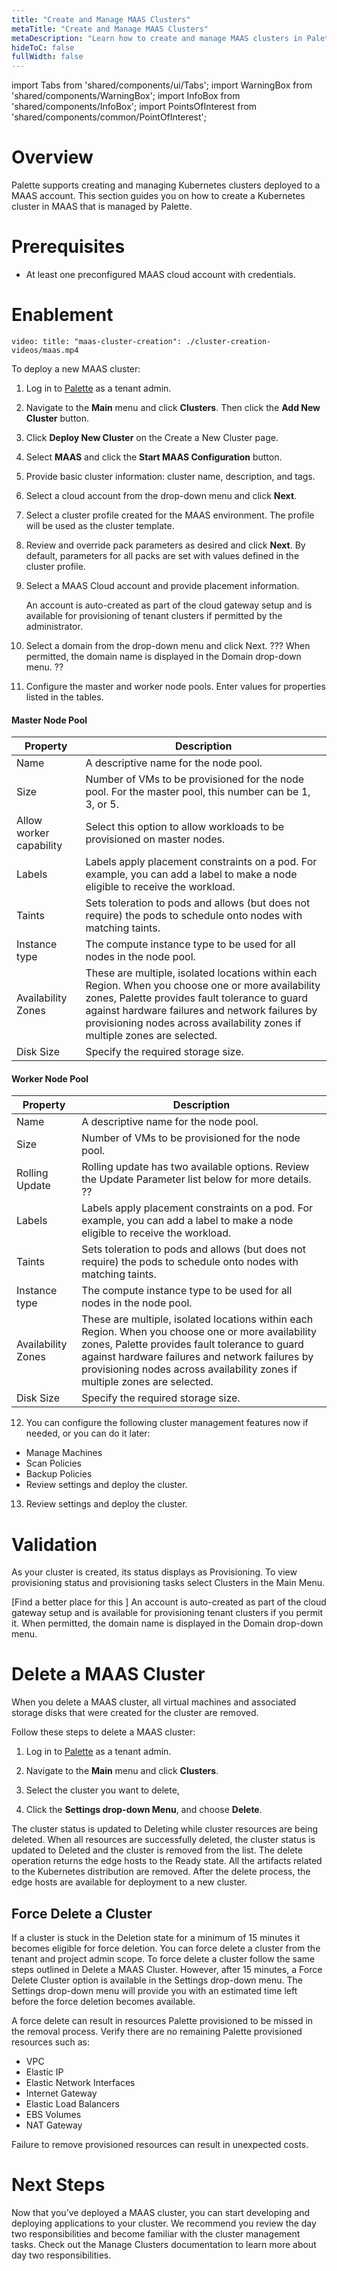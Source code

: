 ```yaml
---
title: "Create and Manage MAAS Clusters"
metaTitle: "Create and Manage MAAS Clusters"
metaDescription: "Learn how to create and manage MAAS clusters in Palette."
hideToC: false
fullWidth: false
---
```


import Tabs from 'shared/components/ui/Tabs';
import WarningBox from 'shared/components/WarningBox';
import InfoBox from 'shared/components/InfoBox';
import PointsOfInterest from 'shared/components/common/PointOfInterest';

# Overview 

Palette supports creating and managing Kubernetes clusters deployed to a MAAS account. This section guides you on how to create a Kubernetes cluster in MAAS that is managed by Palette.

# Prerequisites

- At least one preconfigured MAAS cloud account with credentials.

# Enablement

`video: title: "maas-cluster-creation": ./cluster-creation-videos/maas.mp4`


To deploy a new MAAS cluster:

1. Log in to [Palette](https://console.spectrocloud.com) as a tenant admin.

2. Navigate to the **Main** menu and click **Clusters**. Then click the **Add New Cluster** button.

3. Click **Deploy New Cluster** on the Create a New Cluster page. 

4. Select **MAAS** and click the **Start MAAS Configuration** button.

5. Provide basic cluster information: cluster name, description, and tags.

6. Select a cloud account from the drop-down menu and click **Next**.

7. Select a cluster profile created for the MAAS environment. The profile will be used as the cluster template.

8. Review and override pack parameters as desired and click **Next**. By default, parameters for all packs are set with values defined in the cluster profile.

9. Select a MAAS Cloud account and provide placement information.

    An account is auto-created as part of the cloud gateway setup and is available for provisioning of tenant clusters if permitted by the administrator.

10. Select a domain from the drop-down menu and click Next. ??? When permitted, the domain name is displayed in the Domain drop-down menu. ??

11. Configure the master and worker node pools. Enter values for properties listed in the tables.

#### Master Node Pool

| Property | Description |
|-----------|-------------|
| Name | A descriptive name for the node pool. |
| Size | Number of VMs to be provisioned for the node pool. For the master pool, this number can be 1, 3, or 5. |
| Allow worker capability | Select this option to allow workloads to be provisioned on master nodes. |
| Labels | Labels apply placement constraints on a pod. For example, you can add a label to make a node eligible to receive the workload. |
| Taints | Sets toleration to pods and allows (but does not require) the pods to schedule onto nodes with matching taints. |
| Instance type | The compute instance type to be used for all nodes in the node pool. |
| Availability Zones | These are multiple, isolated locations within each Region. When you choose one or more availability zones, Palette provides fault tolerance to guard against hardware failures and network failures by provisioning nodes across availability zones if multiple zones are selected. |
| Disk Size | Specify the required storage size. |


#### Worker Node Pool

| Property | Description |
|-----------|-------------|
| Name | A descriptive name for the node pool. |
| Size | Number of VMs to be provisioned for the node pool.|
| Rolling Update | Rolling update has two available options. Review the Update Parameter list below for more details. ?? |
| Labels | Labels apply placement constraints on a pod. For example, you can add a label to make a node eligible to receive the workload. |
| Taints | Sets toleration to pods and allows (but does not require) the pods to schedule onto nodes with matching taints. |
| Instance type | The compute instance type to be used for all nodes in the node pool. |
| Availability Zones | These are multiple, isolated locations within each Region. When you choose one or more availability zones, Palette provides fault tolerance to guard against hardware failures and network failures by provisioning nodes across availability zones if multiple zones are selected. |
| Disk Size | Specify the required storage size. |


12. You can configure the following cluster management features now if needed, or you can do it later:

- Manage Machines
- Scan Policies
- Backup Policies
- Review settings and deploy the cluster. 

13. Review settings and deploy the cluster. 


# Validation

As your cluster is created, its status displays as Provisioning. To view provisioning status and provisioning tasks select Clusters in the Main Menu.



[Find a better place for this ] An account is auto-created as part of the cloud gateway setup and is available for provisioning tenant clusters if you permit it. When permitted, the domain name is displayed in the Domain drop-down menu.

# Delete a MAAS Cluster

When you delete a MAAS cluster, all virtual machines and associated storage disks that were created for the cluster are removed. 

Follow these steps to delete a MAAS cluster:

1. Log in to [Palette](https://console.spectrocloud.com) as a tenant admin.

2. Navigate to the **Main** menu and click **Clusters**. 
3. Select the cluster you want to delete,
4. Click the **Settings drop-down Menu**, and choose **Delete**.

The cluster status is updated to Deleting while cluster resources are being deleted. When all resources are successfully deleted, the cluster status is updated to Deleted and the cluster is removed from the list. The delete operation returns the edge hosts to the Ready state. All the artifacts related to the Kubernetes distribution are removed. After the delete process, the edge hosts are available for deployment to a new cluster.


## Force Delete a Cluster

If a cluster is stuck in the Deletion state for a minimum of 15 minutes it becomes eligible for force deletion. You can force delete a cluster from the tenant and project admin scope. To force delete a cluster follow the same steps outlined in Delete a MAAS Cluster. However, after 15 minutes, a Force Delete Cluster option is available in the Settings drop-down menu. The Settings drop-down menu will provide you with an estimated time left before the force deletion becomes available.

<InfoBox>
A force delete can result in resources Palette provisioned to be missed in the removal process. Verify there are no remaining Palette provisioned resources such as:

- VPC
- Elastic IP
- Elastic Network Interfaces
- Internet Gateway
- Elastic Load Balancers
- EBS Volumes
- NAT Gateway

Failure to remove provisioned resources can result in unexpected costs.
</InfoBox>

# Next Steps

Now that you’ve deployed a MAAS cluster, you can start developing and deploying applications to your cluster. We recommend you review the day two responsibilities and become familiar with the cluster management tasks. Check out the Manage Clusters documentation to learn more about day two responsibilities.



<br />

<br />
